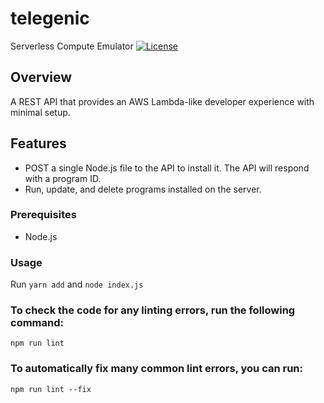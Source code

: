 # telegenic
Serverless Compute Emulator 
[![License](https://img.shields.io/badge/license-MIT-blue.svg)](LICENSE)

## Overview

A REST API that provides an AWS Lambda-like developer experience with minimal setup.

## Features

- POST a single Node.js file to the API to install it. The API will respond with a program ID. 
- Run, update, and delete programs installed on the server.

### Prerequisites

- Node.js

### Usage
Run `yarn add` and `node index.js`

### To check the code for any linting errors, run the following command:
`npm run lint`

### To automatically fix many common lint errors, you can run:
`npm run lint --fix`

